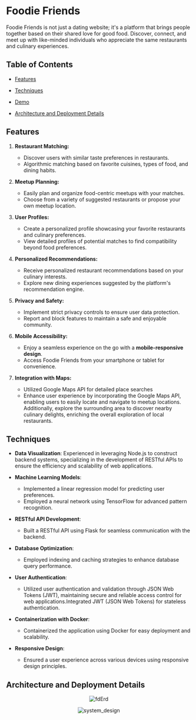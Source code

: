 # Foodie Friends

Foodie Friends is not just a dating website; it's a platform that brings people together based on their shared love for good food. Discover, connect, and meet up with like-minded individuals who appreciate the same restaurants and culinary experiences.

## Table of Contents

- [Features](#features)
- [Techniques](#techniques)
- [Demo](#demo)

- [Architecture and Deployment Details](#architecture-and-deployment-details)


## Features

1. **Restaurant Matching:**
   - Discover users with similar taste preferences in restaurants.
   - Algorithmic matching based on favorite cuisines, types of food, and dining habits.

2. **Meetup Planning:**
   - Easily plan and organize food-centric meetups with your matches.
   - Choose from a variety of suggested restaurants or propose your own meetup location.

3. **User Profiles:**
   - Create a personalized profile showcasing your favorite restaurants and culinary preferences.
   - View detailed profiles of potential matches to find compatibility beyond food preferences.

4. **Personalized Recommendations:**
   - Receive personalized restaurant recommendations based on your culinary interests.
   - Explore new dining experiences suggested by the platform's recommendation engine.

5. **Privacy and Safety:**
   - Implement strict privacy controls to ensure user data protection.
   - Report and block features to maintain a safe and enjoyable community.

6. **Mobile Accessibility:**
   - Enjoy a seamless experience on the go with a **mobile-responsive design**.
   - Access Foodie Friends from your smartphone or tablet for convenience.

7. **Integration with Maps:**
    - Utilized Google Maps API for detailed place searches
    - Enhance user experience by incorporating the Google Maps API, enabling users to easily locate and navigate to meetup locations. Additionally, explore the surrounding area to discover nearby culinary delights, enriching the overall exploration of local restaurants.


## Techniques

- **Data Visualization**: Experienced in leveraging Node.js to construct backend systems, specializing in the development of RESTful APIs to ensure the efficiency and scalability of web applications.

  
- **Machine Learning Models**:
  - Implemented a linear regression model for predicting user preferences.
  - Employed a neural network using TensorFlow for advanced pattern recognition.
  
- **RESTful API Development**:
  - Built a RESTful API using Flask for seamless communication with the backend.
  
- **Database Optimization**:
  - Employed indexing and caching strategies to enhance database query performance.

- **User Authentication**:
  - Utilized user authentication and validation through JSON Web Tokens (JWT), maintaining secure and reliable access control for web applications.Integrated JWT (JSON Web Tokens) for stateless authentication.

- **Containerization with Docker**:
  - Containerized the application using Docker for easy deployment and scalability.

- **Responsive Design**:
  - Ensured a user experience across various devices using responsive design principles.


## Architecture and Deployment Details

<p align="center">
  <img src="https://github.com/ChennXIao/foodiefriends/assets/61040179/c8db8105-f36a-4082-8390-480bd95bed1e" alt="fdErd">
</p>
<p align="center">
  <img src="https://github.com/ChennXIao/foodiefriends/assets/61040179/e928ee12-9645-4f7b-8113-0c20352df48a" alt="system_design">
</p>


